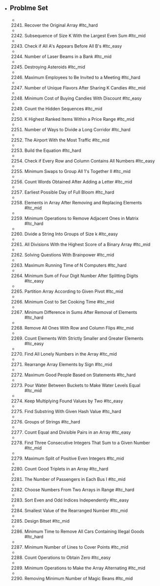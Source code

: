 - ## Problme Set
	- 2241. Recover the Original Array #ltc_hard
	- 2242. Subsequence of Size K With the Largest Even Sum #ltc_mid
	- 2243. Check if All A's Appears Before All B's #ltc_easy
	- 2244. Number of Laser Beams in a Bank #ltc_mid
	- 2245. Destroying Asteroids #ltc_mid
	- 2246. Maximum Employees to Be Invited to a Meeting #ltc_hard
	- 2247. Number of Unique Flavors After Sharing K Candies #ltc_mid
	- 2248. Minimum Cost of Buying Candies With Discount #ltc_easy
	- 2249. Count the Hidden Sequences #ltc_mid
	- 2250. K Highest Ranked Items Within a Price Range #ltc_mid
	- 2251. Number of Ways to Divide a Long Corridor #ltc_hard
	- 2252. The Airport With the Most Traffic #ltc_mid
	- 2253. Build the Equation #ltc_hard
	- 2254. Check if Every Row and Column Contains All Numbers #ltc_easy
	- 2255. Minimum Swaps to Group All 1's Together II #ltc_mid
	- 2256. Count Words Obtained After Adding a Letter #ltc_mid
	- 2257. Earliest Possible Day of Full Bloom #ltc_hard
	- 2258. Elements in Array After Removing and Replacing Elements #ltc_mid
	- 2259. Minimum Operations to Remove Adjacent Ones in Matrix #ltc_hard
	- 2260. Divide a String Into Groups of Size k #ltc_easy
	- 2261. All Divisions With the Highest Score of a Binary Array #ltc_mid
	- 2262. Solving Questions With Brainpower #ltc_mid
	- 2263. Maximum Running Time of N Computers #ltc_hard
	- 2264. Minimum Sum of Four Digit Number After Splitting Digits #ltc_easy
	- 2265. Partition Array According to Given Pivot #ltc_mid
	- 2266. Minimum Cost to Set Cooking Time #ltc_mid
	- 2267. Minimum Difference in Sums After Removal of Elements #ltc_hard
	- 2268. Remove All Ones With Row and Column Flips #ltc_mid
	- 2269. Count Elements With Strictly Smaller and Greater Elements  #ltc_easy
	- 2270. Find All Lonely Numbers in the Array #ltc_mid
	- 2271. Rearrange Array Elements by Sign #ltc_mid
	- 2272. Maximum Good People Based on Statements #ltc_hard
	- 2273. Pour Water Between Buckets to Make Water Levels Equal #ltc_mid
	- 2274. Keep Multiplying Found Values by Two #ltc_easy
	- 2275. Find Substring With Given Hash Value #ltc_hard
	- 2276. Groups of Strings #ltc_hard
	- 2277. Count Equal and Divisible Pairs in an Array #ltc_easy
	- 2278. Find Three Consecutive Integers That Sum to a Given Number #ltc_mid
	- 2279. Maximum Split of Positive Even Integers #ltc_mid
	- 2280. Count Good Triplets in an Array #ltc_hard
	- 2281. The Number of Passengers in Each Bus I #ltc_mid
	- 2282. Choose Numbers From Two Arrays in Range #ltc_hard
	- 2283. Sort Even and Odd Indices Independently #ltc_easy
	- 2284. Smallest Value of the Rearranged Number #ltc_mid
	- 2285. Design Bitset #ltc_mid
	- 2286. Minimum Time to Remove All Cars Containing Illegal Goods #ltc_hard
	- 2287. Minimum Number of Lines to Cover Points #ltc_mid
	- 2288. Count Operations to Obtain Zero #ltc_easy
	- 2289. Minimum Operations to Make the Array Alternating #ltc_mid
	- 2290. Removing Minimum Number of Magic Beans #ltc_mid